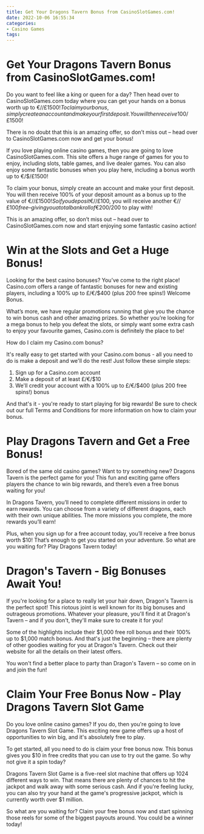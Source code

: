 ```yaml
---
title: Get Your Dragons Tavern Bonus from CasinoSlotGames.com!
date: 2022-10-06 16:55:34
categories:
- Casino Games
tags:
---
```



#  Get Your Dragons Tavern Bonus from CasinoSlotGames.com!

Do you want to feel like a king or queen for a day? Then head over to CasinoSlotGames.com today where you can get your hands on a bonus worth up to €/$/£1500! To claim your bonus, simply create an account and make your first deposit. You will then receive 100% of your deposit amount as a bonus up to the value of €/$/£1500!

There is no doubt that this is an amazing offer, so don’t miss out – head over to CasinoSlotGames.com now and get your bonus!

If you love playing online casino games, then you are going to love CasinoSlotGames.com. This site offers a huge range of games for you to enjoy, including slots, table games, and live dealer games. You can also enjoy some fantastic bonuses when you play here, including a bonus worth up to €/$/£1500!

To claim your bonus, simply create an account and make your first deposit. You will then receive 100% of your deposit amount as a bonus up to the value of €/$/£1500! So if you deposit €/$/£100, you will receive another €/$/£100 free – giving you a total bankroll of €200/$200 to play with!

This is an amazing offer, so don’t miss out – head over to CasinoSlotGames.com now and start enjoying some fantastic casino action!

#  Win at the Slots and Get a Huge Bonus!

Looking for the best casino bonuses? You’ve come to the right place! 
Casino.com offers a range of fantastic bonuses for new and existing players, including a 100% up to £/€/$400 (plus 200 free spins!) Welcome Bonus.

What’s more, we have regular promotions running that give you the chance to win bonus cash and other amazing prizes. So whether you’re looking for a mega bonus to help you defeat the slots, or simply want some extra cash to enjoy your favourite games, Casino.com is definitely the place to be!

How do I claim my Casino.com bonus?

It's really easy to get started with your Casino.com bonus - all you need to do is make a deposit and we'll do the rest! Just follow these simple steps:

1) Sign up for a Casino.com account
2) Make a deposit of at least £/€/$10
3) We'll credit your account with a 100% up to £/€/$400 (plus 200 free spins!) bonus

And that's it - you're ready to start playing for big rewards! Be sure to check out our full Terms and Conditions for more information on how to claim your bonus.

#  Play Dragons Tavern and Get a Free Bonus!

Bored of the same old casino games? Want to try something new? Dragons Tavern is the perfect game for you! This fun and exciting game offers players the chance to win big rewards, and there’s even a free bonus waiting for you!

In Dragons Tavern, you’ll need to complete different missions in order to earn rewards. You can choose from a variety of different dragons, each with their own unique abilities. The more missions you complete, the more rewards you’ll earn!

Plus, when you sign up for a free account today, you’ll receive a free bonus worth $10! That’s enough to get you started on your adventure. So what are you waiting for? Play Dragons Tavern today!

#  Dragon's Tavern - Big Bonuses Await You!

If you're looking for a place to really let your hair down, Dragon's Tavern is the perfect spot! This riotous joint is well known for its big bonuses and outrageous promotions. Whatever your pleasure, you'll find it at Dragon's Tavern – and if you don't, they'll make sure to create it for you!

Some of the highlights include their $1,000 free roll bonus and their 100% up to $1,000 match bonus. And that's just the beginning – there are plenty of other goodies waiting for you at Dragon's Tavern. Check out their website for all the details on their latest offers.

You won't find a better place to party than Dragon's Tavern – so come on in and join the fun!

#  Claim Your Free Bonus Now - Play Dragons Tavern Slot Game

Do you love online casino games? If you do, then you're going to love Dragons Tavern Slot Game. This exciting new game offers up a host of opportunities to win big, and it's absolutely free to play.

To get started, all you need to do is claim your free bonus now. This bonus gives you $10 in free credits that you can use to try out the game. So why not give it a spin today?

Dragons Tavern Slot Game is a five-reel slot machine that offers up 1024 different ways to win. That means there are plenty of chances to hit the jackpot and walk away with some serious cash. And if you're feeling lucky, you can also try your hand at the game's progressive jackpot, which is currently worth over $1 million.

So what are you waiting for? Claim your free bonus now and start spinning those reels for some of the biggest payouts around. You could be a winner today!